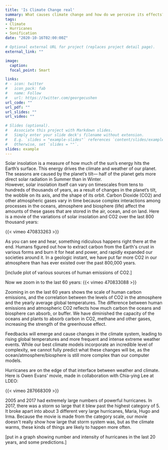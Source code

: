 ```yaml
---
title: 'Is Climate Change real'
summary: What causes climate change and how do we perceive its effects?
tags:
- Climate
- Hurricanes
- Sonification
date: "2020-10-16T02:00:00Z"

# Optional external URL for project (replaces project detail page).
external_link: ""

image:
  caption:
  focal_point: Smart

links:
# - icon: twitter
#   icon_pack: fab
#   name: Follow
#   url: https://twitter.com/georgecushen
url_code: ""
url_pdf: ""
url_slides: ""
url_video: ""

# Slides (optional).
#   Associate this project with Markdown slides.
#   Simply enter your slide deck's filename without extension.
#   E.g. `slides = "example-slides"` references `content/slides/example-slides.md`.
#   Otherwise, set `slides = ""`.
slides: example
---
```


Solar insolation is a measure of how much of the sun’s energy hits the Earth’s surface. This energy drives the climate and weather of our planet.
The seasons are caused by the planet’s tilt— half of the planet gets more direct solar radiation in Summer than in Winter.  
However, solar insolation itself can vary on timescales from tens to hundreds of thousands of years, as a result of changes in the planet’s tilt, the wobble on its axis, and the shape of its orbit.
Carbon Dioxide (CO2) and other atmospheric gases vary in time because complex interactions among processes in the oceans, atmosphere and biosphere (life) affect the amounts of these gases that are stored in the air, ocean, and on land. Here is a movie of the variations of solar insolation and CO2 over the last 800 thousand years:

{{< vimeo 470833263 >}}

As you can see and hear, something ridiculous happens right there at the end.
Humans figured out how to extract carbon from the Earth's crust in various forms and burn it for heat and power, and rapidly expanded our societies around it. In a geologic instant, we have put far more CO2 in our atmosphere than has ever existed over the past 800,000 years.

[include plot of various sources of human emissions of CO2.]

Now we zoom in to the last 60 years:
{{< vimeo 470833088 >}}

Zooming in on the last 60 years shows the scale of human carbon emissions, and the correlation between the levels of CO2 in the atmosphere and the yearly average global  temperatures. The difference between human emissions and atmospheric CO2 reflects how much carbon the oceans and biosphere can absorb, or buffer. We have diminished the capacity of the oceans and plants to absorb carbon in CO2, methane and other gases, increasing the strength of the greenhouse effect.

Feedbacks will emerge and cause changes in the climate system, leading to rising global temperatures and more frequent and intense extreme weather events.
While our best climate models incorporate an incredible level of complexity, we cannot fully predict what these changes will be, as the ocean/atmosphere/biosphere is still more complex than our computer models.

Hurricanes are on the edge of that interface between weather and climate.
Here is Owen Evans' movie, made in collaboration with Chia-ying Lee at LDEO:

{{< vimeo 287668309 >}}

2005 and 2017 had extremely large numbers of powerful hurricanes. In 2017, there was a storm so large that it blew past the highest category of 5. It broke apart into about 3 different very large hurricanes, Maria, Hugo and Irma. Because the movie is made from the category scale, our movie doesn't really show how large that storm system was, but as the climate warms, these kinds of things are likely to happen more often.

[put in a graph showing number and intensity of hurricanes in the last 20 years, and some predictions.]
